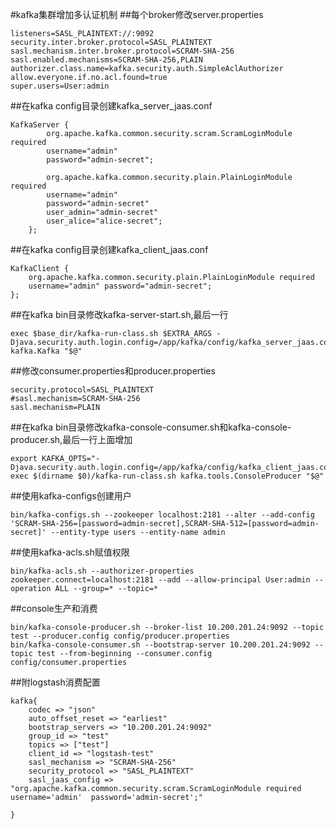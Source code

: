 #kafka集群增加多认证机制
##每个broker修改server.properties
```
listeners=SASL_PLAINTEXT://:9092
security.inter.broker.protocol=SASL_PLAINTEXT
sasl.mechanism.inter.broker.protocol=SCRAM-SHA-256
sasl.enabled.mechanisms=SCRAM-SHA-256,PLAIN
authorizer.class.name=kafka.security.auth.SimpleAclAuthorizer
allow.everyone.if.no.acl.found=true
super.users=User:admin
```
##在kafka config目录创建kafka_server_jaas.conf
```
KafkaServer {
        org.apache.kafka.common.security.scram.ScramLoginModule required
        username="admin"
        password="admin-secret";
      
        org.apache.kafka.common.security.plain.PlainLoginModule required
        username="admin"
        password="admin-secret"
        user_admin="admin-secret"
        user_alice="alice-secret";
    };
```
##在kafka config目录创建kafka_client_jaas.conf
```
KafkaClient { 
    org.apache.kafka.common.security.plain.PlainLoginModule required 
    username="admin" password="admin-secret"; 
};
```
##在kafka bin目录修改kafka-server-start.sh,最后一行
```
exec $base_dir/kafka-run-class.sh $EXTRA_ARGS -Djava.security.auth.login.config=/app/kafka/config/kafka_server_jaas.conf kafka.Kafka "$@"
```
##修改consumer.properties和producer.properties
```
security.protocol=SASL_PLAINTEXT
#sasl.mechanism=SCRAM-SHA-256
sasl.mechanism=PLAIN
```
##在kafka bin目录修改kafka-console-consumer.sh和kafka-console-producer.sh,最后一行上面增加
```
export KAFKA_OPTS="-Djava.security.auth.login.config=/app/kafka/config/kafka_client_jaas.conf"
exec $(dirname $0)/kafka-run-class.sh kafka.tools.ConsoleProducer "$@"
```
##使用kafka-configs创建用户
```
bin/kafka-configs.sh --zookeeper localhost:2181 --alter --add-config 'SCRAM-SHA-256=[password=admin-secret],SCRAM-SHA-512=[password=admin-secret]' --entity-type users --entity-name admin
```
##使用kafka-acls.sh赋值权限
```
bin/kafka-acls.sh --authorizer-properties zookeeper.connect=localhost:2181 --add --allow-principal User:admin --operation ALL --group=* --topic=*
```
##console生产和消费
```
bin/kafka-console-producer.sh --broker-list 10.200.201.24:9092 --topic test --producer.config config/producer.properties
bin/kafka-console-consumer.sh --bootstrap-server 10.200.201.24:9092 --topic test --from-beginning --consumer.config config/consumer.properties
```
##附logstash消费配置
```
kafka{
    codec => "json"
    auto_offset_reset => "earliest"
    bootstrap_servers => "10.200.201.24:9092"
    group_id => "test"
    topics => ["test"]
    client_id => "logstash-test"
    sasl_mechanism => "SCRAM-SHA-256"
    security_protocol => "SASL_PLAINTEXT"
    sasl_jaas_config => "org.apache.kafka.common.security.scram.ScramLoginModule required username='admin'  password='admin-secret';"

}
```